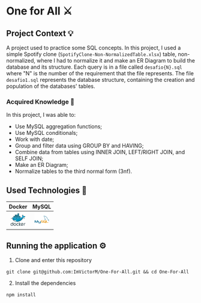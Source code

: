 # One for All ⚔️

## Project Context 💡

A project used to practice some SQL concepts. In this project, I used a simple Spotify clone (`SpotifyClone-Non-NormalizedTable.xlsx`) table, non-normalized, where I had to normalize it and make an ER Diagram to build the database and its structure. Each query is in a file called `desafio{N}.sql` where "N" is the number of the requirement that the file represents. The file `desafio1.sql` represents the database structure, containing the creation and population of the databases' tables.

### Acquired Knowledge 📖

In this project, I was able to:
- Use MySQL aggregation functions;
- Use MySQL conditionals;
- Work with date;
- Group and filter data using GROUP BY and HAVING;
- Combine data from tables using INNER JOIN, LEFT/RIGHT JOIN, and SELF JOIN;
- Make an ER Diagram;
- Normalize tables to the third normal form (3nf).

## Used Technologies 🧰
<table>
    <thead>
        <tr>
            <th>Docker</th>
            <th>MySQL</th>
        </tr>
    </thead>
    <tbody>
        <tr>
            <td align="center">
                <a href="https://www.docker.com/" target="_blank" rel="noreferrer"> 
                    <img 
                        src="https://raw.githubusercontent.com/devicons/devicon/master/icons/docker/docker-original-wordmark.svg" 
                        alt="docker" 
                        width="40" 
                        height="40"
                    /> 
                </a>
            </td>
            <td align="center">
                <a href="https://www.mysql.com/" target="_blank" rel="noreferrer"> 
                    <img 
                        src="https://raw.githubusercontent.com/devicons/devicon/master/icons/mysql/mysql-original-wordmark.svg" 
                        alt="mysql" 
                        width="40" 
                        height="40"
                    /> 
                </a>
            </td>
        </tr>
    </tbody>
</table>

## Running the application ⚙️

1. Clone and enter this repository
```
git clone git@github.com:ImVictorM/One-For-All.git && cd One-For-All
```
2. Install the dependencies
```
npm install 
```
